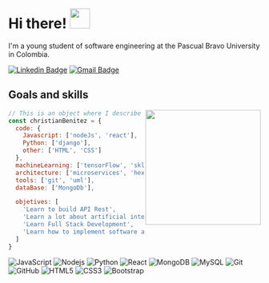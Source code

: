 # Hi there! <img src="https://media.giphy.com/media/JvxG1YZ5BcSy1GU0DN/giphy.gif" width="40">
<p>I'm a young student of software engineering at the Pascual Bravo University in Colombia.</p>

[![Linkedin Badge](https://img.shields.io/badge/-christianmbr-blue?style=flat-square&logo=Linkedin&logoColor=white&link=https://www.linkedin.com/in/christian-mateo-benitez-rojas-619b88250/)](https://www.linkedin.com/in/christian-mateo-benitez-rojas-619b88250/)
[![Gmail Badge](https://img.shields.io/badge/-christian.benitez642@pascualbravo.edu.co-c14438?style=flat-square&logo=Gmail&logoColor=white&link=chris:christian.benitez642@pascualbravo.edu.co)](chris:christian.benitez642@pascualbravo.edu.co)

## Goals and skills
<img align='right' src="https://media.giphy.com/media/5n01vBF47GbMV5nGhM/giphy.gif" width="230">

```javascript
// This is an object where I describe what I am currently learning and goals during this year.
const christianBenitez = {
  code: {
    Javascript: ['nodeJs', 'react'],
    Python: ['django'],
    other: ['HTML', 'CSS']
  },
  machineLearning: ['tensorFlow', 'sklearn', 'neuralNetworks', 'statistics', 'math'],
  architecture: ['microservices', 'hexagonal', 'architectureInAPIs'],
  tools: ['git', 'uml'],
  dataBase: ['MongoDb'],

  objetives: [
    'Learn to build API Rest',
    'Learn a lot about artificial intelligence.',
    'Learn Full Stack Development',
    'Learn how to implement software architectures.'
  ]
}
```
![JavaScript](https://img.shields.io/badge/-JavaScript-black?style=flat-square&logo=javascript)
![Nodejs](https://img.shields.io/badge/-Nodejs-black?style=flat-square&logo=Node.js)
![Python](https://img.shields.io/badge/-Python-black?style=flat-square&logo=Python)
![React](https://img.shields.io/badge/-React-black?style=flat-square&logo=react)
![MongoDB](https://img.shields.io/badge/-MongoDB-black?style=flat-square&logo=mongodb)
![MySQL](https://img.shields.io/badge/-MySQL-black?style=flat-square&logo=mysql)
![Git](https://img.shields.io/badge/-Git-black?style=flat-square&logo=git)
![GitHub](https://img.shields.io/badge/-GitHub-181717?style=flat-square&logo=github)
![HTML5](https://img.shields.io/badge/-HTML5-E34F26?style=flat-square&logo=html5&logoColor=white)
![CSS3](https://img.shields.io/badge/-CSS3-1572B6?style=flat-square&logo=css3)
![Bootstrap](https://img.shields.io/badge/-Bootstrap-563D7C?style=flat-square&logo=bootstrap)
